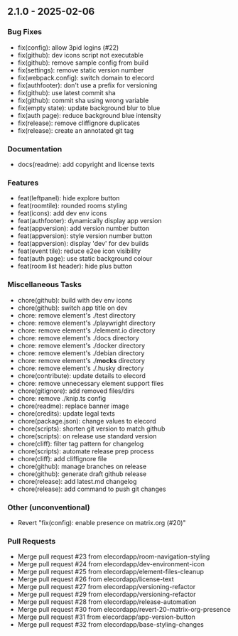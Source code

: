## 2.1.0 - 2025-02-06

### Bug Fixes

- fix(config): allow 3pid logins (#22)
- fix(github): dev icons script not executable
- fix(github): remove sample config from build
- fix(settings): remove static version number
- fix(webpack.config): switch domain to elecord
- fix(authfooter): don't use a prefix for versioning
- fix(github): use latest commit sha
- fix(github): commit sha using wrong variable
- fix(empty state): update background blur to blue
- fix(auth page): reduce background blue intensity
- fix(release): remove cliffignore duplicates
- fix(release): create an annotated git tag

### Documentation

- docs(readme): add copyright and license texts

### Features

- feat(leftpanel): hide explore button
- feat(roomtile): rounded rooms styling
- feat(icons): add dev env icons
- feat(authfooter): dynamically display app version
- feat(appversion): add version number button
- feat(appversion): style version number button
- feat(appversion): display 'dev' for dev builds
- feat(event tile): reduce e2ee icon visibility
- feat(auth page): use static background colour
- feat(room list header): hide plus button

### Miscellaneous Tasks

- chore(github): build with dev env icons
- chore(github): switch app title on dev
- chore: remove element's ./test directory
- chore: remove element's ./playwright directory
- chore: remove element's ./element.io directory
- chore: remove element's ./docs directory
- chore: remove element's ./docker directory
- chore: remove element's ./debian directory
- chore: remove element's ./__mocks__ directory
- chore: remove element's ./.husky directory
- chore(contribute): update details to elecord
- chore: remove unnecessary element support files
- chore(gitignore): add removed files/dirs
- chore: remove ./knip.ts config
- chore(readme): replace banner image
- chore(credits): update legal texts
- chore(package.json): change values to elecord
- chore(scripts): shorten git version to match github
- chore(scripts): on release use standard version
- chore(cliff): filter tag pattern for changelog
- chore(scripts): automate release prep process
- chore(cliff): add cliffignore file
- chore(github): manage branches on release
- chore(github): generate draft github release
- chore(release): add latest.md changelog
- chore(release): add command to push git changes

### Other (unconventional)

- Revert "fix(config): enable presence on matrix.org (#20)"

### Pull Requests

- Merge pull request #23 from elecordapp/room-navigation-styling
- Merge pull request #24 from elecordapp/dev-environment-icon
- Merge pull request #25 from elecordapp/element-files-cleanup
- Merge pull request #26 from elecordapp/license-text
- Merge pull request #27 from elecordapp/versioning-refactor
- Merge pull request #29 from elecordapp/versioning-refactor
- Merge pull request #28 from elecordapp/release-automation
- Merge pull request #30 from elecordapp/revert-20-matrix-org-presence
- Merge pull request #31 from elecordapp/app-version-button
- Merge pull request #32 from elecordapp/base-styling-changes

